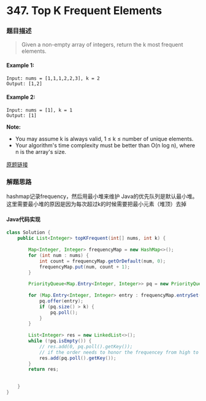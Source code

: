 # 347. Top K Frequent Elements
### 题目描述
>Given a non-empty array of integers, return the k most frequent elements.

#### Example 1:

    Input: nums = [1,1,1,2,2,3], k = 2
    Output: [1,2]

#### Example 2:

    Input: nums = [1], k = 1
    Output: [1]

**Note:**
- You may assume k is always valid, 1 ≤ k ≤ number of unique elements.
- Your algorithm's time complexity must be better than O(n log n), where n is the array's size.
 



[原题链接](https://leetcode.com/problems/top-k-frequent-elements/solution/)

### 解题思路
hashmap记录frequency，然后用最小堆来维护
Java的优先队列是默认最小堆。这里需要最小堆的原因是因为每次超过k的时候需要把最小元素（堆顶）去掉

#### Java代码实现
```java
class Solution {
    public List<Integer> topKFrequent(int[] nums, int k) {
        
        Map<Integer, Integer> frequencyMap = new HashMap<>();
        for (int num : nums) {
            int count = frequencyMap.getOrDefault(num, 0);
            frequencyMap.put(num, count + 1);
        }
        
        PriorityQueue<Map.Entry<Integer, Integer>> pq = new PriorityQueue<>((a, b) -> Integer.compare(a.getValue(), b.getValue()));
        
        for (Map.Entry<Integer, Integer> entry : frequencyMap.entrySet()) {
            pq.offer(entry);
            if (pq.size() > k) {
                pq.poll();
            }
        }
        
        List<Integer> res = new LinkedList<>();
        while (!pq.isEmpty()) {
            // res.add(0, pq.poll().getKey());
            // if the order needs to honor the frequencey from high to low 
            res.add(pq.poll().getKey()); 
        }
        return res;
        
        
    }
}
```
